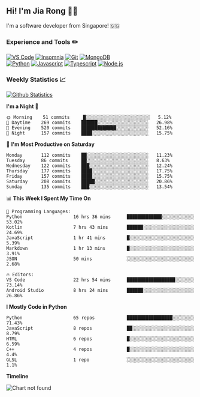 ## Hi! I'm Jia Rong 👋🏻

I'm a software developer from Singapore! 🇸🇬

### Experience and Tools ✏️
[![VS Code](https://img.shields.io/badge/VS%20Code-007acc?style=for-the-badge&logo=visual-studio-code&logoColor=white)](https://code.visualstudio.com)
[![Insomnia](https://img.shields.io/badge/Insomina-5849be?style=for-the-badge&logo=insomnia&logoColor=white)](https://insomnia.rest/)
[![Git](https://img.shields.io/badge/Git-f05032?style=for-the-badge&logo=git&logoColor=white)](https://git-scm.com/)
[![MongoDB](https://img.shields.io/badge/MongoDB-47a248?style=for-the-badge&logo=mongodb&logoColor=white)](https://www.mongodb.com/)    
[![Python](https://img.shields.io/badge/Python-3776ab?style=for-the-badge&logo=python&logoColor=white)](https://www.python.org/)
[![Javascript](https://img.shields.io/badge/Javascript-f7df1e?style=for-the-badge&logo=javascript&logoColor=white)](https://developer.mozilla.org/en-US/docs/Web/JavaScript)
[![Typescript](https://img.shields.io/badge/Typescript-007acc?style=for-the-badge&logo=typescript&logoColor=white)](https://www.typescriptlang.org/)
[![Node.js](https://img.shields.io/badge/Node.js-339933?style=for-the-badge&logo=node.js&logoColor=white)](https://nodejs.org/en/)

### Weekly Statistics 📈
[![Github Statistics](https://github-readme-stats.vercel.app/api?username=fourjr&count_private=true)](https://github.com/anuraghazra/github-readme-stats)

<!--START_SECTION:waka-->
**I'm a Night 🦉** 

```text
🌞 Morning    51 commits     █░░░░░░░░░░░░░░░░░░░░░░░░   5.12% 
🌆 Daytime    269 commits    ██████░░░░░░░░░░░░░░░░░░░   26.98% 
🌃 Evening    520 commits    █████████████░░░░░░░░░░░░   52.16% 
🌙 Night      157 commits    ████░░░░░░░░░░░░░░░░░░░░░   15.75%

```
📅 **I'm Most Productive on Saturday** 

```text
Monday       112 commits    ██░░░░░░░░░░░░░░░░░░░░░░░   11.23% 
Tuesday      86 commits     ██░░░░░░░░░░░░░░░░░░░░░░░   8.63% 
Wednesday    122 commits    ███░░░░░░░░░░░░░░░░░░░░░░   12.24% 
Thursday     177 commits    ████░░░░░░░░░░░░░░░░░░░░░   17.75% 
Friday       157 commits    ████░░░░░░░░░░░░░░░░░░░░░   15.75% 
Saturday     208 commits    █████░░░░░░░░░░░░░░░░░░░░   20.86% 
Sunday       135 commits    ███░░░░░░░░░░░░░░░░░░░░░░   13.54%

```


📊 **This Week I Spent My Time On** 

```text
💬 Programming Languages: 
Python                   16 hrs 36 mins      █████████████░░░░░░░░░░░░   53.02% 
Kotlin                   7 hrs 43 mins       ██████░░░░░░░░░░░░░░░░░░░   24.69% 
JavaScript               1 hr 41 mins        █░░░░░░░░░░░░░░░░░░░░░░░░   5.39% 
Markdown                 1 hr 13 mins        █░░░░░░░░░░░░░░░░░░░░░░░░   3.91% 
JSON                     50 mins             ░░░░░░░░░░░░░░░░░░░░░░░░░   2.68%

🔥 Editors: 
VS Code                  22 hrs 54 mins      ██████████████████░░░░░░░   73.14% 
Android Studio           8 hrs 24 mins       ██████░░░░░░░░░░░░░░░░░░░   26.86%

```

**I Mostly Code in Python** 

```text
Python                   65 repos            █████████████████░░░░░░░░   71.43% 
JavaScript               8 repos             ██░░░░░░░░░░░░░░░░░░░░░░░   8.79% 
HTML                     6 repos             █░░░░░░░░░░░░░░░░░░░░░░░░   6.59% 
C++                      4 repos             █░░░░░░░░░░░░░░░░░░░░░░░░   4.4% 
GLSL                     1 repo              ░░░░░░░░░░░░░░░░░░░░░░░░░   1.1%

```


**Timeline**

![Chart not found](https://github.com/fourjr/fourjr/blob/master/charts/bar_graph.png) 


<!--END_SECTION:waka-->

